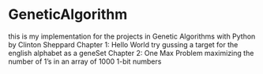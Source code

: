 # GeneticAlgorithm
this is my implementation for the projects in Genetic Algorithms with Python by Clinton Sheppard
Chapter 1: Hello World 
    try gussing a target for the english alphabet as a geneSet
Chapter 2: One Max Problem
    maximizing the number of 1’s in an array of 1000 1-bit numbers
